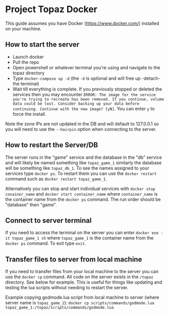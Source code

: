 Project Topaz Docker
==========

This guide assumes you have Docker (https://www.docker.com/) installed on your machine.

## How to start the server

* Launch docker
* Pull the repo
* Open powershell or whatever terminal you're using and navigate to the topaz directory
* Type `docker-compose up -d` (the `-d` is optional and will free up -detach- the terminal)
* Wait till everything is complete. If you previously stopped or deleted the services then you may encounter `ERROR: The image for the service you're trying to recreate has been removed. If you continue, volume data could be lost. Consider backing up your data before continuing. Continue with the new image? [yN]`. You can enter `y` to force the install.

Note the zone IPs are not updated in the DB and will default to 127.0.0.1 so you will need to use the `--hairpin` option when connecting to the server.

## How to restart the Server/DB

The server runs in the "game" service and the database in the "db" service and will likely be named something like `topaz_game_1` similarly the database will be something like `topaz_db_1`. To see the names assigned to your services type `docker ps`. To restart them you can use the `docker restart` command such as `docker restart topaz_game_1`.

Alternatively you can stop and start individual services with `docker stop conainer_name` and `docker start container_name` where `container_name` is the container name from the `docker ps` command. The run order should be "database" then "game".

## Connect to server terminal

If you need to access the terminal on the server you can enter `docker exe -it topaz_game_1 sh` where `topaz_game_1` is the container name from the `docker ps` command. To exit type `exit`.

## Transfer files to server from local machine

If you need to transfer files from your local machine to the server you can use the `docker cp` command. All code on the server exists in the `/topaz` directory. See below for example.
This is useful for things like updating and testing the lua scripts without needing to restart the server.

Example copying godmode.lua script from local machine to server (where server name is `topaz_game_1`):
`docker cp scripts/commands/godmode.lua topaz_game_1:/topaz/scripts/commands/godmode.lua`

